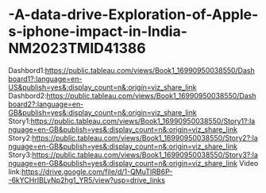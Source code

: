 # -A-data-drive-Exploration-of-Apple-s-iphone-impact-in-India-NM2023TMID41386 

  Dashbord1:https://public.tableau.com/views/Book1_16990950038550/Dashboard1?:language=en-US&publish=yes&:display_count=n&:origin=viz_share_link
 Dashbord2:https://public.tableau.com/views/Book1_16990950038550/Dashboard2?:language=en-GB&publish=yes&:display_count=n&:origin=viz_share_link
 Story1:https://public.tableau.com/views/Book1_16990950038550/Story1?:language=en-GB&publish=yes&:display_count=n&:origin=viz_share_link
 Story2:https://public.tableau.com/views/Book1_16990950038550/Story2?:language=en-GB&publish=yes&:display_count=n&:origin=viz_share_link
 Story3:https://public.tableau.com/views/Book1_16990950038550/Story3?:language=en-GB&publish=yes&:display_count=n&:origin=viz_share_link
 Video link:https://drive.google.com/file/d/1-QMuTIRB6P--6kYCHrIBLyNp2hg1_YR5/view?usp=drive_links 
